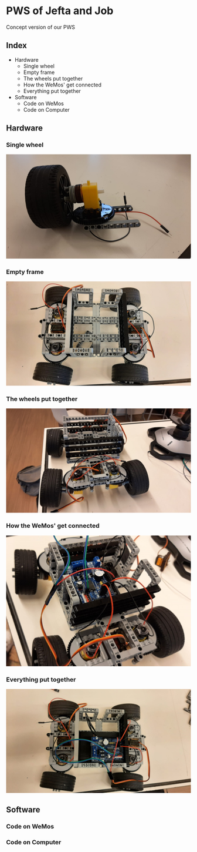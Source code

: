 # PWS of Jefta and Job
Concept version of our PWS

## Index
- Hardware
  - Single wheel
  - Empty frame
  - The wheels put together
  - How the WeMos' get connected
  - Everything put together
- Software
  - Code on WeMos
  - Code on Computer

## Hardware
### Single wheel
![Single Wheel Image](Images/Single_Wheel.jpeg)

### Empty frame
![Frame Top Empty](Images/Top_of_Car_Empty.jpeg)

### The wheels put together
![The Wheels Put Together](Images/Front_of_Car.jpeg)

### How the WeMos' get connected
![How the WeMos' get Connected](Images/WeMos_Focussed.jpeg)

### Everything put together
![Everything put Together](Images/Top_of_Car.jpeg)

## Software
### Code on WeMos
### Code on Computer

